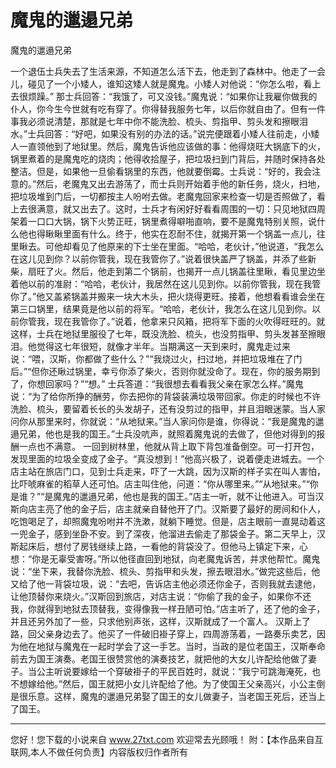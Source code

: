 # 魔鬼的邋遢兄弟

魔鬼的邋遢兄弟 

一个退伍士兵失去了生活来源，不知道怎么活下去，他走到了森林中。他走了一会儿，碰见了一个小矮人，谁知这矮人就是魔鬼。小矮人对他说：“你怎么啦，看上去很烦躁。” 
那士兵回答：“我饿了，可又没钱。”魔鬼说：“如果你让我雇你做我的仆人，你今生今世就有吃有穿了。你得替我服务七年，以后你就自由了。但有一件事我必须说清楚，那就是七年中你不能洗脸、梳头、剪指甲、剪头发和擦眼泪水。”士兵回答：“好吧，如果没有别的办法的话。”说完便跟着小矮人往前走，小矮人一直领他到了地狱里。然后，魔鬼告诉他应该做的事：他得烧旺大锅底下的火，锅里煮着的是魔鬼吃的烧肉；他得收拾屋子，把垃圾扫到门背后，并随时保持各处整洁。但是，如果他一旦偷看锅里的东西，他就要倒霉。士兵说：“好的，我会注意的。”然后，老魔鬼又出去游荡了，而士兵则开始着手他的新任务，烧火，扫地，把垃圾堆到门后，一切都按主人吩咐去做。老魔鬼回家来检查一切是否照做了，看上去很满意，就又出去了。这时，士兵才有闲好好看看周围的一切：只见地狱四周架着一口口大锅，锅下火势正旺，锅里煮得噼啪直响，要不是魔鬼特别关照，说什么他也得瞅瞅里面有什么。终于，他实在忍耐不住，就揭开第一个锅盖一点儿，往里瞅去。可他却看见了他原来的下士坐在里面。“哈哈，老伙计，”他说道，“我怎么在这儿见到你？以前你管我，现在我管你了。”说着很快盖严了锅盖，并添了些新柴，扇旺了火。然后，他走到第二个锅前，也揭开一点儿锅盖往里瞅，看见里边坐着他以前的准尉：“哈哈，老伙计，我居然在这儿见到你。以前你管我，现在我管你了。”他又盖紧锅盖并搬来一块大木头，把火烧得更旺。接着，他想看看谁会坐在第三口锅里，结果竟是他以前的将军。“哈哈，老伙计，我怎么在这儿见到你。以前你管我，现在我管你了。”说着，他拿来只风箱，把将军下面的火吹得旺旺的。就这样，士兵在地狱里服役了七年，既没洗脸、梳头，也没剪指甲、剪头发甚至擦眼泪。他觉得这七年很短，就像才半年。当期满这一天到来时，魔鬼走过来说：“喂，汉斯，你都做了些什么？”“我烧过火，扫过地，并把垃圾堆在了门后。”“但你还瞅过锅里，幸亏你添了柴火，否则你就没命了。现在，你的服务期到了，你想回家吗？”“想。” 
士兵答道：“我很想去看看我父亲在家怎么样。”魔鬼说：“为了给你所挣的酬劳，你去把你的背袋装满垃圾带回家。你走的时候也不许洗脸、梳头，要留着长长的头发胡子，还有没剪过的指甲，并且泪眼迷蒙。当人家问你从那里来时，你就说：“从地狱来。”当人家问你是谁，你得说：“我是魔鬼的邋遢兄弟，他也是我的国王。”士兵没吭声，就照着魔鬼说的去做了，但他对得到的报酬一点也不满意。 
一回到树林里，他就从背上取下背包准备倒空。可一打开包，发现里面的垃圾全变成了金子。“真没想到！”他高兴极了，说着便走进城去。一个店主站在旅店门口，见到士兵走来，吓了一大跳，因为汉斯的样子实在叫人害怕，比吓唬麻雀的稻草人还可怕。店主叫住他，问道：“你从哪里来。”“从地狱来。”“你是谁？”“是魔鬼的邋遢兄弟，他也是我的国王。”店主一听，就不让他进入。可当汉斯向店主亮了他的金子后，店主就亲自替他开了门。汉斯要了最好的房间和仆人，吃饱喝足了，却照魔鬼吩咐并不洗漱，就躺下睡觉。但是，店主眼前一直晃动着这一兜金子，感到坐卧不安。到了深夜，他溜进去偷走了那袋金子。第二天早上，汉斯起床后，想付了房钱继续上路，一看他的背袋没了。但他马上镇定下来，心想：“你是无辜受害呀。”所以他径直回到地狱，向老魔鬼诉苦，并求他帮忙。魔鬼说：“坐下来，我替你洗脸、梳头、剪指甲和头发，擦去眼泪水。”做完这些后，他又给了他一背袋垃圾，说：“去吧，告诉店主他必须还你金子，否则我就去逮他，让他顶替你来烧火。”汉斯回到旅店，对店主说：“你偷了我的金子，如果你不还我，你就得到地狱去顶替我，变得像我一样丑陋可怕。”店主听了，还了他的金子，并且还另外加了一些，只求他别声张，这样，汉斯就成了一个富人。 
汉斯上了路，回父亲身边去了。他买了一件破旧褂子穿上，四周游荡着，一路奏乐卖艺，因为他在地狱与魔鬼在一起时学会了这一手艺。当时，当政的是位老国王，汉斯奉命前去为国王演奏。老国王很赞赏他的演奏技艺，就把他的大女儿许配给他做了妻子。当公主听说要嫁给一个穿破褂子的平民百姓时，就说：“我宁可跳海淹死，也不想嫁给他。”然后，国王就把小女儿许配给了他。为了使国王父亲高兴，小公主倒是很乐意。这样，魔鬼的邋遢兄弟娶了国王的女儿做妻子，当老国王死后，还当上了国王。 

                  
--------------------
您好！您下载的小说来自 www.27txt.com 欢迎常去光顾哦！
附：【本作品来自互联网,本人不做任何负责】内容版权归作者所有